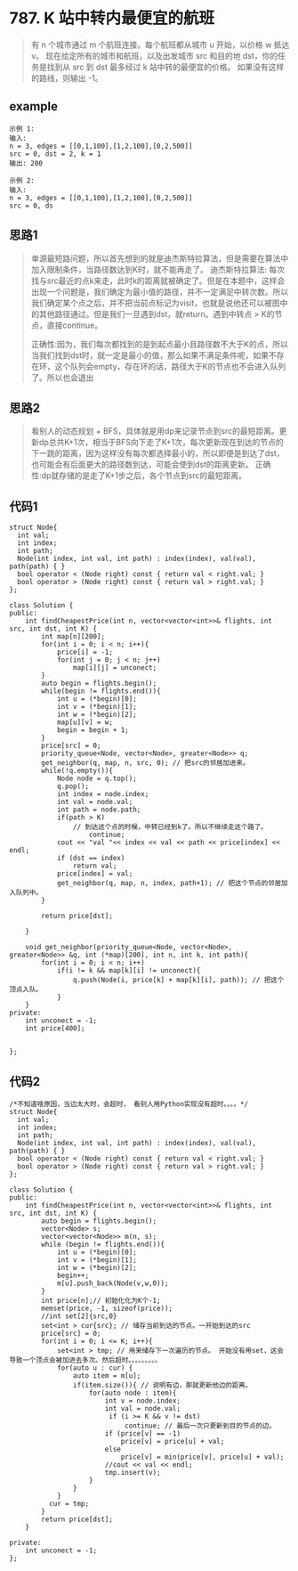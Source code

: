 # 787. K 站中转内最便宜的航班
> 有 n 个城市通过 m 个航班连接。每个航班都从城市 u 开始，以价格 w 抵达 v。
现在给定所有的城市和航班，以及出发城市 src 和目的地 dst，你的任务是找到从 src 到 dst 最多经过 k 站中转的最便宜的价格。 如果没有这样的路线，则输出 -1。

## example
```
示例 1:
输入: 
n = 3, edges = [[0,1,100],[1,2,100],[0,2,500]]
src = 0, dst = 2, k = 1
输出: 200

示例 2:
输入: 
n = 3, edges = [[0,1,100],[1,2,100],[0,2,500]]
src = 0, ds
```
## 思路1
> 单源最短路问题，所以首先想到的就是迪杰斯特拉算法，但是需要在算法中加入限制条件，当路径数达到K时，就不能再走了。
> 迪杰斯特拉算法: 每次找与src最近的点k来走，此时k的距离就被确定了。但是在本题中，这样会出现一个问题是，我们确定为最小值的路径，并不一定满足中转次数。所以我们确定某个点之后，并不把当前点标记为visit，也就是说他还可以被图中的其他路径通过。但是我们一旦遇到dst，就return。遇到中转点 > K的节点，直接continue。
> 
> 正确性:因为，我们每次都找到的是到起点最小且路径数不大于K的点，所以当我们找到dst时，就一定是最小的值，那么如果不满足条件呢，如果不存在环，这个队列会empty，存在环的话，路径大于K的节点也不会进入队列了。所以也会退出

## 思路2
> 看别人的动态规划 + BFS，具体就是用dp来记录节点到src的最短距离。更新dp总共K+1次，相当于BFS向下走了K+1次，每次更新现在到达的节点的下一跳的距离，因为这样没有每次都选择最小的，所以即便是到达了dst， 也可能会有后面更大的路径数到达，可能会使到dst的距离更新。
> 正确性:dp就存储的是走了K+1步之后，各个节点到src的最短距离。

## 代码1
```
struct Node{
  int val;
  int index;
  int path;
  Node(int index, int val, int path) : index(index), val(val), path(path) { }
  bool operator < (Node right) const { return val < right.val; }
  bool operator > (Node right) const { return val > right.val; }  
};

class Solution {
public:
    int findCheapestPrice(int n, vector<vector<int>>& flights, int src, int dst, int K) {
        int map[n][200];
        for(int i = 0; i < n; i++){
            price[i] = -1;
            for(int j = 0; j < n; j++)
                map[i][j] = unconect;
        }
        auto begin = flights.begin();
        while(begin != flights.end()){
            int u = (*begin)[0];
            int v = (*begin)[1];
            int w = (*begin)[2];
            map[u][v] = w;
            begin = begin + 1;
        }
        price[src] = 0;
        priority_queue<Node, vector<Node>, greater<Node>> q;
        get_neighbor(q, map, n, src, 0); // 把src的邻居加进来。
        while(!q.empty()){
            Node node = q.top();
            q.pop();
            int index = node.index;
            int val = node.val;
            int path = node.path;
            if(path > K) 
                // 到达这个点的时候，中转已经到k了。所以不继续走这个路了。
                    continue;
            cout << "val "<< index << val << path << price[index] << endl;
            if (dst == index)
                return val;
            price[index] = val;
            get_neighbor(q, map, n, index, path+1); // 把这个节点的邻居加入队列中。
        }
        
        return price[dst];
        
    }
    
    void get_neighbor(priority_queue<Node, vector<Node>, greater<Node>> &q, int (*map)[200], int n, int k, int path){
        for(int i = 0; i < n; i++)
            if(i != k && map[k][i] != unconect){
                q.push(Node(i, price[k] + map[k][i], path)); // 把这个顶点入队。
            }
    }
private:
    int unconect = -1;
    int price[400];

    
};
```
## 代码2

```
/*不知道啥原因，当边太大时，会超时， 看别人用Python实现没有超时。。。。*/
struct Node{
  int val;
  int index;
  int path;
  Node(int index, int val, int path) : index(index), val(val), path(path) { }
  bool operator < (Node right) const { return val < right.val; }
  bool operator > (Node right) const { return val > right.val; }  
};

class Solution {
public:
    int findCheapestPrice(int n, vector<vector<int>>& flights, int src, int dst, int K) {
        auto begin = flights.begin();
        vector<Node> s;
        vector<vector<Node>> m(n, s);
        while (begin != flights.end()){
            int u = (*begin)[0];
            int v = (*begin)[1];
            int w = (*begin)[2];
            begin++;
            m[u].push_back(Node(v,w,0));
        }
        int price[n];// 初始化化为K个-1;
        memset(price, -1, sizeof(price));
        //int set[2]{src,0}
        set<int > cur{src}; // 储存当前到达的节点。一开始到达的src
        price[src] = 0;
        for(int i = 0; i <= K; i++){
            set<int > tmp; // 用来储存下一次遍历的节点。 开始没有用set，这会导致一个顶点会被加进去多次。然后超时。。。。。。。。。
            for(auto u : cur) {
                auto item = m[u];
                if(item.size()){ // 说明有边，那就更新他边的距离。
                    for(auto node : item){
                        int v = node.index;
                        int val = node.val;
                         if (i >= K && v != dst)
                             continue; // 最后一次只更新到目的节点的边。
                        if (price[v] == -1)
                            price[v] = price[u] + val;
                        else
                            price[v] = min(price[v], price[u] + val);
                        //cout << val << endl;
                        tmp.insert(v);
                    }
                }
            }
          cur = tmp;  
        }
        return price[dst];
    }
    
private:
    int unconect = -1;
};
```
